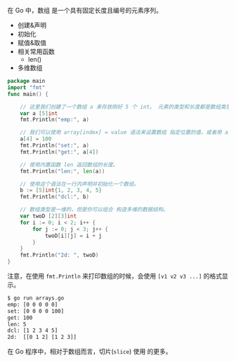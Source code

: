 
在 Go 中，数组 是一个具有固定长度且编号的元素序列。

- 创建&声明
- 初始化
- 赋值&取值
- 相关常用函数
    - len()
- 多维数组

```go
package main
import "fmt"
func main() {

    // 这里我们创建了一个数组 a 来存放刚好 5 个 int。 元素的类型和长度都是数组类型的一部分。数组默认是 零值的，对于 int 数组来说也就是 0。
    var a [5]int
    fmt.Println("emp:", a)

    // 我们可以使用 array[index] = value 语法来设置数组 指定位置的值，或者用 array[index] 得到值。
    a[4] = 100
    fmt.Println("set:", a)
    fmt.Println("get:", a[4])

    // 使用内置函数 len 返回数组的长度。
    fmt.Println("len:", len(a))

    // 使用这个语法在一行内声明并初始化一个数组。
    b := [5]int{1, 2, 3, 4, 5}
    fmt.Println("dcl:", b)

    // 数组类型是一维的，但是你可以组合 构造多维的数据结构。
    var twoD [2][3]int
    for i := 0; i < 2; i++ {
        for j := 0; j < 3; j++ {
            twoD[i][j] = i + j
        }
    }
    fmt.Println("2d: ", twoD)
}
```

注意，在使用 `fmt.Println` 来打印数组的时候，会使用 `[v1 v2 v3 ...]` 的格式显示。

```sh
$ go run arrays.go
emp: [0 0 0 0 0]
set: [0 0 0 0 100]
get: 100
len: 5
dcl: [1 2 3 4 5]
2d:  [[0 1 2] [1 2 3]]
```

在 Go 程序中，相对于数组而言，切片(`slice`) 使用 的更多。
